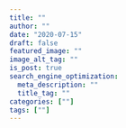 ```yaml
---
title: ""
author: ""
date: "2020-07-15"
draft: false
featured_image: ""
image_alt_tag: ""
is_post: true
search_engine_optimization:
  meta_description: ""
  title_tag: ""
categories: [""]
tags: [""]
---
```

